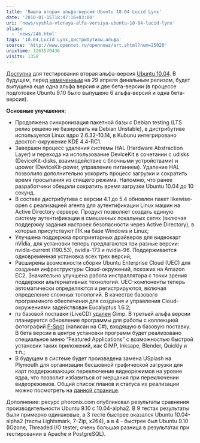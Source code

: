 ```yaml
---
title: 'Вышла вторая альфа-версия Ubuntu 10.04 Lucid Lynx'
date: '2010-01-15T18:47:16+03:00'
uri: 'news/vyshla-vtoraya-alfa-versiya-ubuntu-10-04-lucid-lynx'
alias: 
  - 'news/246.html'
tags: '10.04,Lucid Lynx,дистрибутивы,альфа'
source: 'http://www.opennet.ru/opennews/art.shtml?num=25020'
unixtime: 1263570436
visits: 1358
---
```

[Доступна](https://lists.ubuntu.com/archives/ubuntu-devel-announce/2010-January/000665.html) для тестирования вторая альфа-версия [Ubuntu 10.04](http://www.ubuntu.com/testing/lucid/alpha2). В будущем, перед [намеченным](https://wiki.ubuntu.com/LucidReleaseSchedule) на 29 апреля финальным релизом, будет выпущена еще одна альфа версия и две бета-версии (в процессе подготовки Ubuntu 9.10 было выпущено 6 альфа-версий и одна бета-версия).

**Основные улучшения:**

*   Продолжена синхронизация пакетной базы с Debian testing (LTS релиз решено не базировать на Debian Unstable), в дистрибутиве используется Linux ядро 2.6.32-10.14, в Kubunu интегрировано десктоп-окружение KDE 4.4-RC1.
*   Завершен процесс удаления системы HAL (Hardware Abstraction Layer) и перехода на использование DeviceKit в сочетании с udisks (DeviceKit-disks, взаимодействие с блочными устройствами) и upower (DeviceKit-power, управление питанием). Удаление HAL позволило дополнительно ускорить процесс загрузки и сократить время просыпания из спящего режима. Напомню, что ранее разработчики обещали сократить время загрузки Ubuntu 10.04 до 10 секунд.
*   В составе дистрибутива с версии 4.1 до 5.4 обновлен пакет likewise-open с реализацией агента для аутентификации Linux машин на Active Directory сервере. Продукт позволяет создать единую систему аутентификации в смешанных локальных сетях (включая поддержку задания настроек безопасности через Active Directory), в которых присутствуют ПК на базе Windows и Linux;
*   Улучшена поддержка проприетарных драйверов для видеокарт nVidia, для установки теперь предлагаются три разные версии: nvidia-current (190.53), nvidia-173 и nvidia-96. Поддерживается одновременная установка всех трех версий;
*   Расширены возможности сборки Ubuntu Enterprise Cloud (UEC) для создания инфраструктуры Cloud-окружений, похожих на Amazon EC2. Значительно улучшена работа инстраллятора с точки зрения поддержки альтернативных технологий. UEC-компоненты теперь автоматически определяются и регистрируются, включая определение сложных топологий. В качестве базового программного обеспечения для создания и управления Cloud-окружениями задействован Eucalyptus 1.6.2;
*   пз базовой поставки (LiveCD) [удален](https://blueprints.launchpad.net/ubuntu/+spec/desktop-lucid-default-apps) Gimp. В третьей альфа версии планируется обновление программы для работы с коллекцией фотографий [F-Spot](http://f-spot.org/) (написан на C#), входящую в базовую поставку. В бета версии в центре установки программ будет реализовано специальное меню “Featured Applications” с возможностью быстрой установки таких приложений, как GIMP, Inksape, Blender, Quickly и т.п.;
*   В будущем в системе будет произведена замена USplash на Plymouth для организации бесшовной графической загрузки для карт поддерживающих переключение видеорежимов на уровне ядра, что позволит избавиться от мерцания при переключении видеорежимов. Общий список планов и статуса их реализации можно посмотреть на [данной странице](https://blueprints.launchpad.net/ubuntu/lucid).

Дополнение: ресурс phoronix.com опубликовал результаты сравнения производительности Ubuntu 9.10 с 10.04-alpha2. В 9 тестах результаты были примерно одинаковые, в 3 тесте быстрее оказался Ubuntu 10.04-alpha2 (тесты Lightsmark, 7-Zip, x264), а в 4 - быстрее был Ubuntu 9.10 (IOzone, Threaded I/O tester; очень большая разница в результатах при тестировании в Apache и PostgreSQL).
